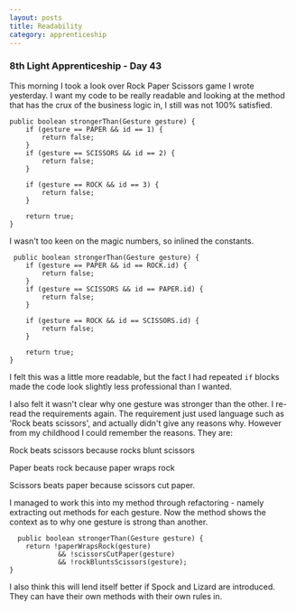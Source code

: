 ```yaml
---
layout: posts
title: Readability
category: apprenticeship
---
```

### 8th Light Apprenticeship - Day 43

This morning I took a look over Rock Paper Scissors game I wrote yesterday. I want my code to be really readable and looking at the method that has the crux of the business logic in, I still was not 100% satisfied.

<!--break--> 

    public boolean strongerThan(Gesture gesture) {
        if (gesture == PAPER && id == 1) {
            return false;
        }
        if (gesture == SCISSORS && id == 2) {
            return false;
        }

        if (gesture == ROCK && id == 3) {
            return false;
        }

        return true;
    }
    
 I wasn't too keen on the magic numbers, so inlined the constants.
 
     public boolean strongerThan(Gesture gesture) {
        if (gesture == PAPER && id == ROCK.id) {
            return false;
        }
        if (gesture == SCISSORS && id == PAPER.id) {
            return false;
        }

        if (gesture == ROCK && id == SCISSORS.id) {
            return false;
        }

        return true;
    }
 
I felt this was a little more readable, but the fact I had repeated `if` blocks made the code look slightly less professional than I wanted. 

I also felt it wasn't clear why one gesture was stronger than the other. I re-read the requirements again. The requirement just used language such as 'Rock beats scissors', and actually didn't give any reasons why. However from my childhood I could remember the reasons. They are:
 
Rock beats scissors because rocks blunt scissors
 
Paper beats rock because paper wraps rock
 
Scissors beats paper because scissors cut paper.
 
I managed to work this into my method through refactoring - namely extracting out methods for each gesture. Now the method shows the context as to why one gesture is strong than another.
    
      public boolean strongerThan(Gesture gesture) {
        return !paperWrapsRock(gesture)
                && !scissorsCutPaper(gesture)
                && !rockBluntsScissors(gesture);
    }


I also think this will lend itself better if Spock and Lizard are introduced. They can have their own methods with their own rules in.